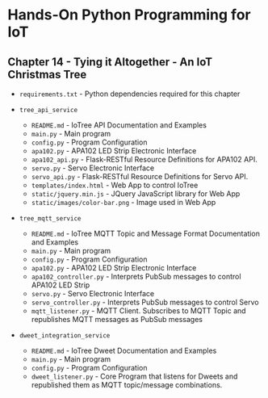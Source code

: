 # Hands-On Python Programming for IoT

## Chapter 14 - Tying it Altogether - An IoT Christmas Tree

* `requirements.txt` - Python dependencies required for this chapter

* `tree_api_service`
  * `README.md` - IoTree API Documentation and Examples
  * `main.py` - Main program
  * `config.py` - Program Configuration
  * `apa102.py` - APA102 LED Strip Electronic Interface 
  * `apa102_api.py` - Flask-RESTful Resource Definitions for APA102 API.
  * `servo.py` - Servo Electronic Interface
  * `servo_api.py` - Flask-RESTful Resource Definitions for Servo API.
  * `templates/index.html` - Web App to control IoTree
  * `static/jquery.min.js` - JQuery JavaScript library for Web App
  * `static/images/color-bar.png` - Image used in Web App
  
* `tree_mqtt_service`
  * `README.md` - IoTree MQTT Topic and Message Format Documentation and Examples
  * `main.py` - Main program
  * `config.py` - Program Configuration
  * `apa102.py` - APA102 LED Strip Electronic Interface 
  * `apa102_controller.py` - Interprets PubSub messages to control APA102 LED Strip 
  * `servo.py` - Servo Electronic Interface
  * `servo_controller.py` - Interprets PubSub messages to control Servo
  * `mqtt_listener.py` - MQTT Client. Subscribes to MQTT Topic and republishes MQTT messages as PubSub messages
  
* `dweet_integration_service`
  * `README.md` - IoTree Dweet Documentation and Examples
  * `main.py` - Main program
  * `config.py` - Program Configuration
  * `dweet_listener.py` - Core Program that listens for Dweets and republished them as MQTT topic/message combinations. 
  